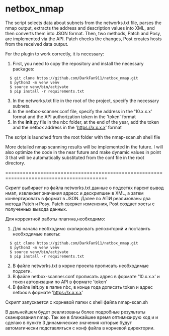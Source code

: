 # netbox_nmap

The script selects data about subnets from the networks.txt file, parses the nmap output, extracts the address and description values ​​into XML, and then converts them into JSON format.
Then, two methods, Patch and Posy, are implemented via the API. Patch checks the changes, Post creates hosts from the received data output.

For the plugin to work correctly, it is necessary:

1. First, you need to copy the repository and install the necessary packages:
```  
  $ git clone https://github.com/DarkFan911/netbox_nmap.git
  $ python3 -m venv venv
  $ source venv/bin/activate
  $ pip install -r requirements.txt
```

3. In the networks.txt file in the root of the project, specify the necessary subnets.
4. In the netbox-scanner.conf file, specify the address in the '10.x.x.x' format and the API authorization token in the 'token' format
5. In the __init__.py file in the nbc folder, at the end of the year, add the token and the netbox address in the 'https://x.x.x.x' format

The script is launched from the root folder with the nmap-scan.sh shell file

More detailed nmap scanning results will be implemented in the future.
I will also optimize the code in the near future and make dynamic values ​​in point 3 that will be automatically substituted from the conf file in the root directory.

=========================================================================================

Скрипт выбирает из файла networks.txt данные о подсетях парсит вывод нмап, извлекает значения адресс и дескрипшен в XML, а затем конвертировать в формат в JSON.
Далее по АПИ реализованы два метода Patch и Posy. Patch сверяет изменения, Post создает хосты с полученных вывода данных.

Для корректной работы плагина,необходимо:

1. Для начала необходимо скопировать репозиторий и поставить необходимые пакеты:
```
  $ git clone https://github.com/DarkFan911/netbox_nmap.git
  $ python3 -m venv venv
  $ source venv/bin/activate
  $ pip install -r requirements.txt 
```

2. В файле networks.txt в корне проекта прописать необходимые подсети.
3. В файле netbox-scanner.conf прописать адрес в формате '10.x.x.x' и токен авторизации по API в формате 'token'
4. В файле __init__.py  в папке nbc, в конце года дописать token и адрес netbox в формате 'https://x.x.x.x'

Скрипт запускается с корневой папки с shell файла nmap-scan.sh

В дальнейшем будет реализованы более подробные результаты сканирования nmap.
Так же в ближайшее время оптимизирую код и и сделаю в пункте 3 динамические значения которые будут автоматически подставляться с конф файла в корневой директории.
